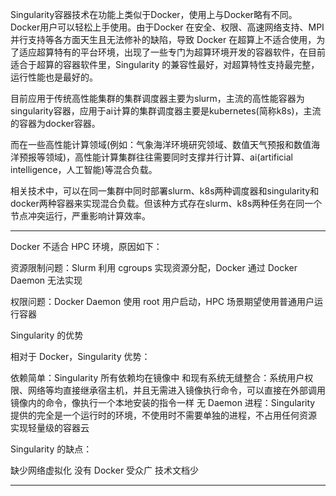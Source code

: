 





Singularity容器技术在功能上类似于Docker，使用上与Docker略有不同。Docker用户可以轻松上手使用。由于Docker 在安全、权限、高速网络支持、MPI并行支持等各方面天生且无法修补的缺陷，导致 Docker 在超算上不适合使用，为了适应超算特有的平台环境，出现了一些专门为超算环境开发的容器软件，在目前适合于超算的容器软件里，Singularity 的兼容性最好，对超算特性支持最完整，运行性能也是最好的。




目前应用于传统高性能集群的集群调度器主要为slurm，主流的高性能容器为singularity容器，应用于ai计算的集群调度器主要是kubernetes(简称k8s)，主流的容器为docker容器。

而在一些高性能计算领域(例如：气象海洋环境研究领域、数值天气预报和数值海洋预报等领域)，高性能计算集群往往需要同时支撑并行计算、ai(artificial intelligence，人工智能)等混合负载。


相关技术中，可以在同一集群中同时部署slurm、k8s两种调度器和singularity和docker两种容器来实现混合负载。但该种方式存在slurm、k8s两种任务在同一个节点冲突运行，严重影响计算效率。



----------------------




Docker 不适合 HPC 环境，原因如下：

资源限制问题：Slurm 利用 cgroups 实现资源分配，Docker 通过 Docker Daemon 无法实现

权限问题：Docker Daemon 使用 root 用户启动，HPC 场景期望使用普通用户运行容器



Singularity 的优势

相对于 Docker，Singularity 优势：

依赖简单：Singularity 所有依赖均在镜像中
和现有系统无缝整合：系统用户权限、网络等均直接继承宿主机，并且无需进入镜像执行命令，可以直接在外部调用镜像内的命令，像执行一个本地安装的指令一样
无 Daemon 进程：Singularity 提供的完全是一个运行时的环境，不使用时不需要单独的进程，不占用任何资源
实现轻量级的容器云



Singularity 的缺点：

缺少网络虚拟化
没有 Docker 受众广
技术文档少



----------------------







